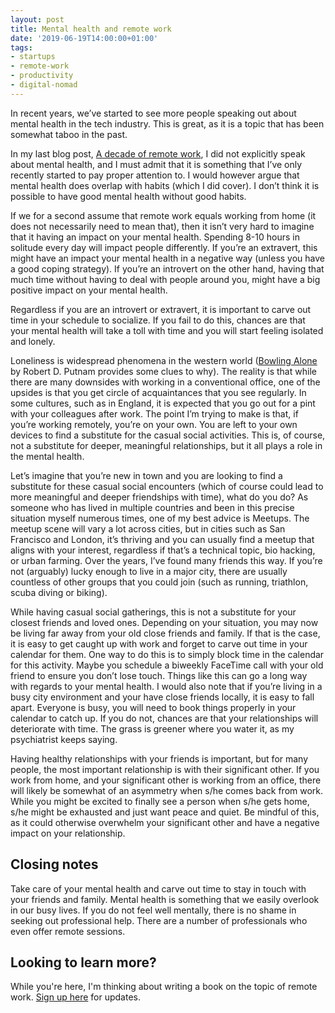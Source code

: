 ```yaml
---
layout: post
title: Mental health and remote work
date: '2019-06-19T14:00:00+01:00'
tags:
- startups
- remote-work
- productivity
- digital-nomad
---
```


In recent years, we’ve started to see more people speaking out about mental health in the tech industry. This is great, as it is a topic that has been somewhat taboo in the past.

In my last blog post, [A decade of remote work]({{site.url}}/2019/05/18/a-decade-of-remote.html), I did not explicitly speak about mental health, and I must admit that it is something that I’ve only recently started to pay proper attention to. I would however argue that mental health does overlap with habits (which I did cover). I don’t think it is possible to have good mental health without good habits.

If we for a second assume that remote work equals working from home (it does not necessarily need to mean that), then it isn’t very hard to imagine that it having an impact on your mental health. Spending 8-10 hours in solitude every day will impact people differently. If you’re an extravert, this might have an impact your mental health in a negative way (unless you have a good coping strategy). If you’re an introvert on the other hand, having that much time without having to deal with people around you, might have a big positive impact on your mental health.

Regardless if you are an introvert or extravert, it is important to carve out time in your schedule to socialize. If you fail to do this, chances are that your mental health will take a toll with time and you will start feeling isolated and lonely.

Loneliness is widespread phenomena in the western world ([Bowling Alone](http://bowlingalone.com) by Robert D. Putnam provides some clues to why). The reality is that while there are many downsides with working in a conventional office, one of the upsides is that you get circle of acquaintances that you see regularly. In some cultures, such as in England, it is expected that you go out for a pint with your colleagues after work. The point I’m trying to make is that, if you’re working remotely, you’re on your own. You are left to your own devices to find a substitute for the casual social activities. This is, of course, not a substitute for deeper, meaningful relationships, but it all plays a role in the mental health.

Let’s imagine that you’re new in town and you are looking to find a substitute for these casual social encounters (which of course could lead to more meaningful and deeper friendships with time), what do you do? As someone who has lived in multiple countries and been in this precise situation myself numerous times, one of my best advice is Meetups. The meetup scene will vary a lot across cities, but in cities such as San Francisco and London, it’s thriving and you can usually find a meetup that aligns with your interest, regardless if that’s a technical topic, bio hacking, or urban farming. Over the years, I’ve found many friends this way. If you’re not (arguably) lucky enough to live in a major city, there are usually countless of other groups that you could join (such as running, triathlon, scuba diving or biking).

While having casual social gatherings, this is not a substitute for your closest friends and loved ones. Depending on your situation, you may now be living far away from your old close friends and family. If that is the case, it is easy to get caught up with work and forget to carve out time in your calendar for them. One way to do this is to simply block time in the calendar for this activity. Maybe you schedule a biweekly FaceTime call with your old friend to ensure you don’t lose touch. Things like this can go a long way with regards to your mental health. I would also note that if you’re living in a busy city environment and your have close friends locally, it is easy to fall apart. Everyone is busy, you will need to book things properly in your calendar to catch up. If you do not, chances are that your relationships will deteriorate with time. The grass is greener where you water it, as my psychiatrist keeps saying.

Having healthy relationships with your friends is important, but for many people, the most important relationship is with their significant other. If you work from home, and your significant other is working from an office, there will likely be somewhat of an asymmetry when s/he comes back from work. While you might be excited to finally see a person when s/he gets home, s/he might be exhausted and just want peace and quiet. Be mindful of this, as it could otherwise overwhelm your significant other and have a negative impact on your relationship.

## Closing notes

Take care of your mental health and carve out time to stay in touch with your friends and family. Mental health is something that we easily overlook in our busy lives. If you do not feel well mentally, there is no shame in seeking out professional help. There are a number of professionals who even offer remote sessions.

## Looking to learn more?
While you're here, I'm thinking about writing a book on the topic of remote work. [Sign up here](http://eepurl.com/gtzNfb) for updates.
